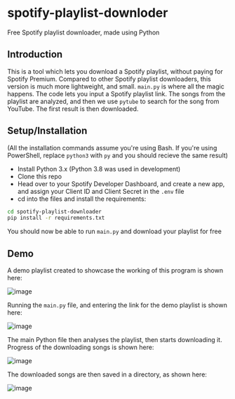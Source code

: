 # spotify-playlist-downloder
Free Spotify playlist downloader, made using Python

## Introduction
This is a tool which lets you download a Spotify playlist, without paying for Spotify Premium. 
Compared to other Spotify playlist downloaders, this version is much more lightweight, and small.
`main.py` is where all the magic happens. The code lets you input a Spotify playlist link.
The songs from the playlist are analyzed, and then we use `pytube` to search for the song from YouTube.
The first result is then downloaded.

## Setup/Installation
(All the installation commands assume you're using Bash. If you're using PowerShell, replace `python3` with `py` and you should recieve the same result)
* Install Python 3.x (Python 3.8 was used in development)
* Clone this repo
* Head over to your Spotify Developer Dashboard, and create a new app, and assign your Client ID and Client Secret in the `.env` file
* cd into the files and install the requirements:
```bash
cd spotify-playlist-downloader
pip install -r requirements.txt
```

You should now be able to run `main.py` and download your playlist for free

## Demo
A demo playlist created to showcase the working of this program is shown here:

![image](https://user-images.githubusercontent.com/97091148/212735840-9d6331c8-6914-4fb4-9015-6840a24500dd.png)

Running the `main.py` file, and entering the link for the demo playlist is shown here:

![image](https://user-images.githubusercontent.com/97091148/212738024-263d80b5-2d2b-4993-a5c5-979fcb8bb56b.png)

The main Python file then analyses the playlist, then starts downloading it. Progress of the downloading songs is shown here: 

![image](https://user-images.githubusercontent.com/97091148/212738084-6d64a1d6-29a7-45e0-9ec1-73d81a212297.png)

The downloaded songs are then saved in a directory, as shown here:

![image](https://user-images.githubusercontent.com/97091148/212738354-2e537b81-3194-4e61-af1a-2ff7ac8113b1.png)
